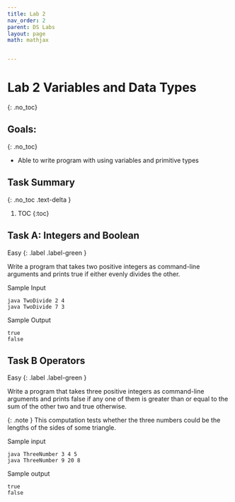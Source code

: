 ```yaml
---
title: Lab 2
nav_order: 2
parent: DS Labs
layout: page
math: mathjax


---
```

# Lab 2 Variables and Data Types
{: .no_toc}
## Goals:
{: .no_toc}
* Able to write program with using variables and primitive types

## Task Summary
{: .no_toc .text-delta }
1. TOC
{:toc}

## Task A: Integers and Boolean

Easy
{: .label .label-green }

Write a program that takes two positive integers as command-line
arguments and prints true if either evenly divides the other.

Sample Input
```
java TwoDivide 2 4
java TwoDivide 7 3
```
Sample Output
```
true
false
```

## Task B Operators 

Easy
{: .label .label-green }

Write a program that takes three positive integers as command-line
arguments and prints false if any one of them is greater than or equal to the sum
of the other two and true otherwise. 

{: .note }
This computation tests whether the
three numbers could be the lengths of the sides of some triangle.

Sample input
```
java ThreeNumber 3 4 5
java ThreeNumber 9 20 8
```
Sample output
```
true
false
```






